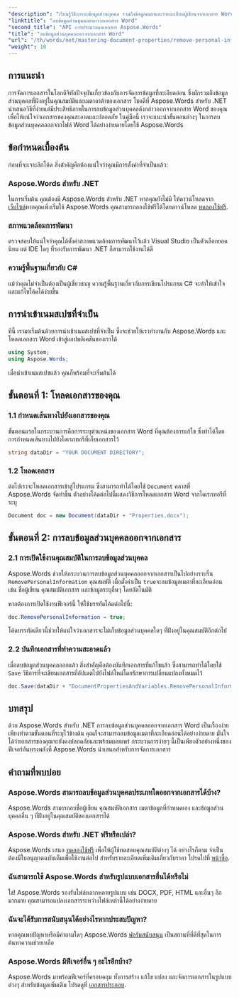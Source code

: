 ```yaml
---
"description": "เรียนรู้วิธีการลบข้อมูลส่วนบุคคล รวมถึงข้อมูลเมตาและรายละเอียดผู้เขียนจากเอกสาร Word ของคุณโดยใช้ Aspose.Words สำหรับ .NET"
"linktitle": "ลบข้อมูลส่วนบุคคลออกจากเอกสาร Word"
"second_title": "API การประมวลผลเอกสาร Aspose.Words"
"title": "ลบข้อมูลส่วนบุคคลออกจากเอกสาร Word"
"url": "/th/words/net/mastering-document-properties/remove-personal-information-word-document/"
"weight": 10
---
```


## การแนะนำ

การจัดการเอกสารในโลกดิจิทัลปัจจุบันเกี่ยวข้องกับการจัดการข้อมูลที่ละเอียดอ่อน ซึ่งมักรวมถึงข้อมูลส่วนบุคคลที่ฝังอยู่ในคุณสมบัติและเมตาดาต้าของเอกสาร โชคดีที่ Aspose.Words สำหรับ .NET นำเสนอวิธีที่ง่ายแต่มีประสิทธิภาพในการลบข้อมูลส่วนบุคคลดังกล่าวออกจากเอกสาร Word ของคุณ เพื่อให้แน่ใจว่าเอกสารของคุณสะอาดและปลอดภัย ในคู่มือนี้ เราจะแนะนำขั้นตอนต่างๆ ในการลบข้อมูลส่วนบุคคลออกจากไฟล์ Word ได้อย่างง่ายดายโดยใช้ Aspose.Words

## ข้อกำหนดเบื้องต้น

ก่อนที่จะเจาะลึกโค้ด สิ่งสำคัญคือต้องแน่ใจว่าคุณมีการตั้งค่าที่จำเป็นแล้ว:

### Aspose.Words สำหรับ .NET

ในการเริ่มต้น คุณต้องมี Aspose.Words สำหรับ .NET หากคุณยังไม่มี ให้ดาวน์โหลดจาก [เว็บไซต์](https://releases.aspose.com/words/net/)หากคุณเพิ่งเริ่มใช้ Aspose.Words คุณสามารถลองใช้ฟรีได้โดยดาวน์โหลด [ทดลองใช้ฟรี](https://releases-aspose.com/).

### สภาพแวดล้อมการพัฒนา

ตรวจสอบให้แน่ใจว่าคุณได้ตั้งค่าสภาพแวดล้อมการพัฒนาไว้แล้ว Visual Studio เป็นตัวเลือกยอดนิยม แต่ IDE ใดๆ ที่รองรับการพัฒนา .NET ก็สามารถใช้งานได้ดี

### ความรู้พื้นฐานเกี่ยวกับ C#

แม้ว่าคุณไม่จำเป็นต้องเป็นผู้เชี่ยวชาญ ความรู้พื้นฐานเกี่ยวกับการเขียนโปรแกรม C# จะทำให้เข้าใจและแก้ไขโค้ดได้ง่ายขึ้น

## การนำเข้าเนมสเปซที่จำเป็น

ทีนี้ เรามาเริ่มต้นด้วยการนำเข้าเนมสเปซที่จำเป็น ซึ่งจะช่วยให้เราทำงานกับ Aspose.Words และโหลดเอกสาร Word เข้าสู่แอปพลิเคชันของเราได้

```csharp
using System;
using Aspose.Words;
```

เมื่อนำเข้าเนมสเปซแล้ว คุณก็พร้อมที่จะเริ่มต้นได้

## ขั้นตอนที่ 1: โหลดเอกสารของคุณ

### 1.1 กำหนดเส้นทางไปยังเอกสารของคุณ

ขั้นตอนแรกในกระบวนการคือการระบุตำแหน่งของเอกสาร Word ที่คุณต้องการแก้ไข ซึ่งทำได้โดยการกำหนดเส้นทางไปยังไดเรกทอรีที่เก็บเอกสารไว้

```csharp
string dataDir = "YOUR DOCUMENT DIRECTORY";
```

### 1.2 โหลดเอกสาร

ต่อไปเราจะโหลดเอกสารเข้าสู่โปรแกรม ซึ่งสามารถทำได้โดยใช้ `Document` คลาสที่ Aspose.Words จัดทำขึ้น ตัวอย่างโค้ดต่อไปนี้แสดงวิธีการโหลดเอกสาร Word จากไดเรกทอรีที่ระบุ

```csharp
Document doc = new Document(dataDir + "Properties.docx");
```

## ขั้นตอนที่ 2: การลบข้อมูลส่วนบุคคลออกจากเอกสาร

### 2.1 การเปิดใช้งานคุณสมบัติในการลบข้อมูลส่วนบุคคล

Aspose.Words ช่วยให้กระบวนการลบข้อมูลส่วนบุคคลออกจากเอกสารเป็นไปอย่างราบรื่น `RemovePersonalInformation` คุณสมบัติ เมื่อตั้งค่าเป็น `true`จะลบข้อมูลเมตาที่ละเอียดอ่อน เช่น ชื่อผู้เขียน คุณสมบัติเอกสาร และข้อมูลระบุอื่นๆ โดยอัตโนมัติ

หากต้องการเปิดใช้งานฟีเจอร์นี้ ให้ใช้บรรทัดโค้ดต่อไปนี้:

```csharp
doc.RemovePersonalInformation = true;
```

โค้ดบรรทัดเดียวนี้ช่วยให้แน่ใจว่าเอกสารจะไม่เก็บข้อมูลส่วนบุคคลใดๆ ที่ฝังอยู่ในคุณสมบัติอีกต่อไป

### 2.2 บันทึกเอกสารที่ทำความสะอาดแล้ว

เมื่อลบข้อมูลส่วนบุคคลออกแล้ว สิ่งสำคัญคือต้องบันทึกเอกสารที่แก้ไขแล้ว ซึ่งสามารถทำได้โดยใช้ `Save` วิธีการที่จะเขียนเอกสารที่อัปเดตไปยังไฟล์ใหม่โดยรักษาการเปลี่ยนแปลงทั้งหมดไว้

```csharp
doc.Save(dataDir + "DocumentPropertiesAndVariables.RemovePersonalInformation.docx");
```

## บทสรุป

ด้วย Aspose.Words สำหรับ .NET การลบข้อมูลส่วนบุคคลออกจากเอกสาร Word เป็นเรื่องง่าย เพียงทำตามขั้นตอนที่ระบุไว้ข้างต้น คุณก็จะสามารถลบข้อมูลเมตาที่ละเอียดอ่อนได้อย่างง่ายดาย มั่นใจได้ว่าเอกสารของคุณจะยังคงปลอดภัยและพร้อมเผยแพร่ กระบวนการง่ายๆ นี้เป็นเพียงตัวอย่างหนึ่งของฟีเจอร์อันทรงพลังที่ Aspose.Words นำเสนอสำหรับการจัดการเอกสาร

## คำถามที่พบบ่อย

### Aspose.Words สามารถลบข้อมูลส่วนบุคคลประเภทใดออกจากเอกสารได้บ้าง?

Aspose.Words สามารถลบชื่อผู้เขียน คุณสมบัติเอกสาร เมตาข้อมูลที่กำหนดเอง และข้อมูลส่วนบุคคลอื่น ๆ ที่ฝังอยู่ในคุณสมบัติของเอกสารได้

### Aspose.Words สำหรับ .NET ฟรีหรือเปล่า?

Aspose.Words เสนอ [ทดลองใช้ฟรี](https://releases.aspose.com/) เพื่อให้ผู้ใช้ทดสอบคุณสมบัติต่างๆ ได้ อย่างไรก็ตาม จำเป็นต้องมีใบอนุญาตฉบับเต็มเพื่อใช้งานต่อไป สำหรับรายละเอียดเพิ่มเติมเกี่ยวกับราคา โปรดไปที่ [หน้าซื้อ](https://purchase-aspose.com/buy).

### ฉันสามารถใช้ Aspose.Words สำหรับรูปแบบเอกสารอื่นได้หรือไม่

ใช่! Aspose.Words รองรับไฟล์หลากหลายรูปแบบ เช่น DOCX, PDF, HTML และอื่นๆ อีกมากมาย คุณสามารถแปลงเอกสารระหว่างไฟล์เหล่านี้ได้อย่างง่ายดาย

### ฉันจะได้รับการสนับสนุนได้อย่างไรหากประสบปัญหา?

หากคุณพบปัญหาหรือมีคำถามใดๆ Aspose.Words [ฟอรัมสนับสนุน](https://forum.aspose.com/c/words/8) เป็นสถานที่ที่ดีที่สุดในการค้นหาความช่วยเหลือ

### Aspose.Words มีฟีเจอร์อื่น ๆ อะไรอีกบ้าง?

Aspose.Words มาพร้อมฟีเจอร์ที่ครอบคลุม ทั้งการสร้าง แก้ไข แปลง และจัดการเอกสารในรูปแบบต่างๆ สำหรับข้อมูลเพิ่มเติม โปรดดูที่ [เอกสารประกอบ](https://reference-aspose.com/words/net/).